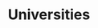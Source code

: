 ---
order: "05"
title: "Universities"
nav:
  - heading: MIT
    sub-sections:
      - "2.17"
      - "2.23"
      - "2.24"
      - "3.3"
      - "4.1"
      - "4.2"
      - "6.5"
      - "7.1"
      - "8.8"
      - "8.11"
      - "9.4"
      - "14.18"
      - "int12"
      - "int13"
      - "int25"
      - "int35"
      - "int68"
      - "int70"
      - "int71"
  - heading: MIT - Lincoln Labs
    sub-sections:
      - "2.17"
      - "2.23"
      - "2.24"
      - "2.27"
      - "3.3"
      - "4.1"
      - "4.2"
      - "4.7"
      - "6.7"
      - "9.11"
      - "int13"
      - "int12"
      - "int35"
      - "int68"
      - "int78"
  - heading: Stanford
    sub-sections:
      - "1.0"
  - heading: UC Irvine
    sub-sections:
      - "1.0"
  - heading: UCLA
    sub-sections:
      - "1.0"
  - heading: UCSB
    sub-sections:
      - "1.0"
  - heading: University of Hawaii
    sub-sections:
      - "1.0"
  - heading: University of Utah
    sub-sections:
      - "1.0"
---